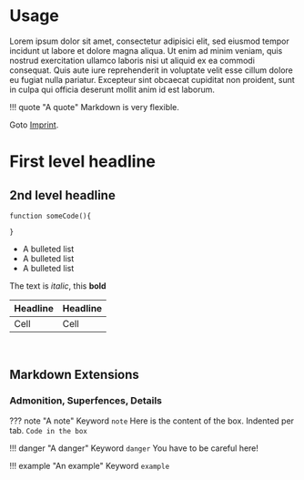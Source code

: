 # Usage

Lorem ipsum dolor sit amet, consectetur adipisici elit, sed eiusmod tempor incidunt ut labore et dolore magna aliqua. Ut enim ad minim veniam, quis nostrud exercitation ullamco laboris nisi ut aliquid ex ea commodi consequat. Quis aute iure reprehenderit in voluptate velit esse cillum dolore eu fugiat nulla pariatur. Excepteur sint obcaecat cupiditat non proident, sunt in culpa qui officia deserunt mollit anim id est laborum.

!!! quote "A quote"
    Markdown is very flexible.

Goto [Imprint](legal/imprint.md).
​

# First level headline

## 2nd level headline
```
function someCode(){

}
```

* A bulleted list
* A bulleted list
* A bulleted list

The text is *italic*, this **bold**

|Headline|Headline|
|---|---|
|Cell|Cell|
​

## Markdown Extensions

### Admonition, Superfences, Details

??? note "A note"
    Keyword `note`
    Here is the content of the box.
    Indented per tab.
    ```
    Code in the box
    ```

!!! danger "A danger"
    Keyword `danger`
    You have to be careful here!

!!! example "An example"
    Keyword `example`



